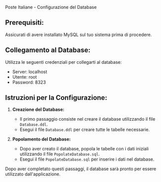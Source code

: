 Poste Italiane - Configurazione del Database

Prerequisiti:
-------------
Assicurati di avere installato MySQL sul tuo sistema prima di procedere.

Collegamento al Database:
-------------------------
Utilizza le seguenti credenziali per collegarti al database:

- Server: localhost
- Utente: root
- Password: 8323

Istruzioni per la Configurazione:
---------------------------------
1. **Creazione del Database:**
   - Il primo passaggio consiste nel creare il database utilizzando il file `Database.ddl`.
   - Esegui il file `Database.ddl` per creare tutte le tabelle necessarie.

2. **Popolamento del Database:**
   - Dopo aver creato il database, popola le tabelle con i dati iniziali utilizzando il file `PopolateDatabase.sql`.
   - Esegui il file `PopolateDatabase.sql` per inserire i dati nel database.

Dopo aver completato questi passaggi, il database sarà pronto per essere utilizzato dall'applicazione.
